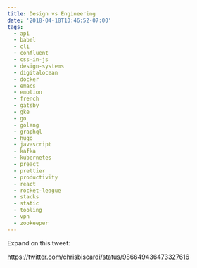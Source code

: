 ```yaml
---
title: Design vs Engineering
date: '2018-04-18T10:46:52-07:00'
tags:
  - api
  - babel
  - cli
  - confluent
  - css-in-js
  - design-systems
  - digitalocean
  - docker
  - emacs
  - emotion
  - french
  - gatsby
  - gke
  - go
  - golang
  - graphql
  - hugo
  - javascript
  - kafka
  - kubernetes
  - preact
  - prettier
  - productivity
  - react
  - rocket-league
  - stacks
  - static
  - tooling
  - vpn
  - zookeeper
---
```

Expand on this tweet:

https://twitter.com/chrisbiscardi/status/986649436473327616
